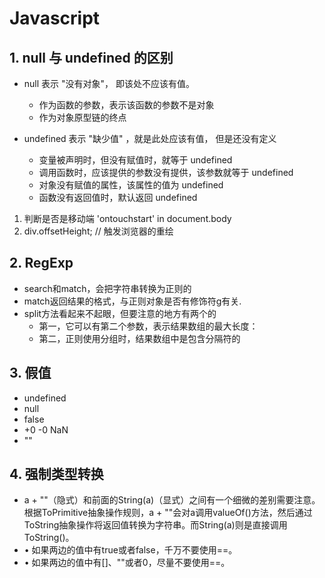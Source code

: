 # Javascript

## 1. null 与 undefined 的区别

* null 表示 "没有对象"， 即该处不应该有值。
  * 作为函数的参数，表示该函数的参数不是对象
  * 作为对象原型链的终点

* undefined 表示 "缺少值" ，就是此处应该有值， 但是还没有定义
  * 变量被声明时，但没有赋值时，就等于 undefined
  * 调用函数时，应该提供的参数没有提供，该参数就等于 undefined
  * 对象没有赋值的属性，该属性的值为 undefined
  * 函数没有返回值时，默认返回 undefined

1. 判断是否是移动端 'ontouchstart' in document.body
2. div.offsetHeight; // 触发浏览器的重绘

## 2. RegExp

* search和match，会把字符串转换为正则的
* match返回结果的格式，与正则对象是否有修饰符g有关.
* split方法看起来不起眼，但要注意的地方有两个的
  * 第一，它可以有第二个参数，表示结果数组的最大长度：
  * 第二，正则使用分组时，结果数组中是包含分隔符的

## 3. 假值

* undefined
* null
* false
* +0 -0 NaN
* ""

## 4. 强制类型转换

* a + ""（隐式）和前面的String(a)（显式）之间有一个细微的差别需要注意。根据ToPrimitive抽象操作规则，a + ""会对a调用valueOf()方法，然后通过ToString抽象操作将返回值转换为字符串。而String(a)则是直接调用ToString()。
* • 如果两边的值中有true或者false，千万不要使用==。
* • 如果两边的值中有[]、""或者0，尽量不要使用==。


